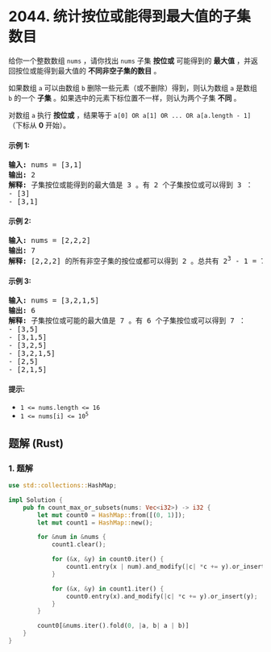 # 2044. 统计按位或能得到最大值的子集数目
给你一个整数数组 `nums` ，请你找出 `nums` 子集 **按位或** 可能得到的 **最大值** ，并返回按位或能得到最大值的 **不同非空子集的数目** 。

如果数组 `a` 可以由数组 `b` 删除一些元素（或不删除）得到，则认为数组 `a` 是数组 `b` 的一个 **子集** 。如果选中的元素下标位置不一样，则认为两个子集 **不同** 。

对数组 `a` 执行 **按位或** ，结果等于 `a[0] OR a[1] OR ... OR a[a.length - 1]`（下标从 **0** 开始）。

#### 示例 1:
<pre>
<strong>输入:</strong> nums = [3,1]
<strong>输出:</strong> 2
<strong>解释:</strong> 子集按位或能得到的最大值是 3 。有 2 个子集按位或可以得到 3 ：
- [3]
- [3,1]
</pre>

#### 示例 2:
<pre>
<strong>输入:</strong> nums = [2,2,2]
<strong>输出:</strong> 7
<strong>解释:</strong> [2,2,2] 的所有非空子集的按位或都可以得到 2 。总共有 2<sup>3</sup> - 1 = 7 个子集。
</pre>

#### 示例 3:
<pre>
<strong>输入:</strong> nums = [3,2,1,5]
<strong>输出:</strong> 6
<strong>解释:</strong> 子集按位或可能的最大值是 7 。有 6 个子集按位或可以得到 7 ：
- [3,5]
- [3,1,5]
- [3,2,5]
- [3,2,1,5]
- [2,5]
- [2,1,5]
</pre>

#### 提示:
* `1 <= nums.length <= 16`
* <code>1 <= nums[i] <= 10<sup>5</sup></code>

## 题解 (Rust)

### 1. 题解
```Rust
use std::collections::HashMap;

impl Solution {
    pub fn count_max_or_subsets(nums: Vec<i32>) -> i32 {
        let mut count0 = HashMap::from([(0, 1)]);
        let mut count1 = HashMap::new();

        for &num in &nums {
            count1.clear();

            for (&x, &y) in count0.iter() {
                count1.entry(x | num).and_modify(|c| *c += y).or_insert(y);
            }

            for (&x, &y) in count1.iter() {
                count0.entry(x).and_modify(|c| *c += y).or_insert(y);
            }
        }

        count0[&nums.iter().fold(0, |a, b| a | b)]
    }
}
```
